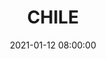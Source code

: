 ---
title: 'CHILE'
date: 2021-01-12 08:00:00
description:
featured_image: 'https://wayfaringuniversecdn.azureedge.net/image-container/thumbnails/astronomy/almathumbnail.jpg'
---